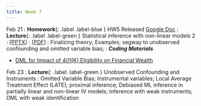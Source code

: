 ```yaml
---
title: Week 7
---
```


Feb 21
: **Homework**{: .label .label-blue } HW5 Released [Google Doc](https://docs.google.com/document/d/1xE37hsw-MsiXUZNvztM5aiULUREFCvRFuBZAxqzhjio/edit?usp=sharing)
: **Lecture**{: .label .label-green } Statistical inference with non-linear models 2
  : [[PPTX]](https://github.com/stanford-msande228/winter23/raw/main/MSANDE228_Lecture13_Inference_with_Modern_NonLinear_Methods2.pptx)
  : [[PDF]](https://github.com/stanford-msande228/winter23/raw/main/MSANDE228_Lecture13_Inference_with_Modern_NonLinear_Methods2.pdf)
: Finalizing theory; Examples; segway to unobserved confounding and omitted variable bias; 
: ***Coding Materials***
- [DML for Impact of 401(K) Eligibility on Financial Wealth](https://github.com/CausalAIBook/MetricsMLNotebooks/blob/main/CM4/python-dml-401k.ipynb)


Feb 23
: **Lecture**{: .label .label-green } Unobserved Confounding and Instruments
: Omitted Variable Bias; Instrumental variables; Local Average Treatment Effect (LATE); proximal inference; Debiased ML inference in partially linear and non-linear IV models; inference with weak instruments; DML with weak identification
